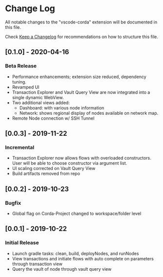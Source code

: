 # Change Log

All notable changes to the "vscode-corda" extension will be documented in this file.

Check [Keep a Changelog](http://keepachangelog.com/) for recommendations on how to structure this file.

## [0.1.0] - 2020-04-16
### Beta Release
- Performance enhancements; extension size reduced, dependency tuning.
- Revamped UI
- Transaction Explorer and Vault Query View are now integrated into a single dynamic WebView.
- Two additional views added:
  - Dashboard: with various node information
  - Network: shows regional display of nodes available on network map.
- Remote Node connection w/ SSH Tunnel


## [0.0.3] - 2019-11-22
### Incremental
- Transaction Explorer now allows flows with overloaded constructors. User will be able to choose constructor via argument list.
- UI scaling corrected on Vault Query View
- Build artifacts removed from repo

## [0.0.2] - 2019-10-23
### Bugfix
- Global flag on Corda-Project changed to workspace/folder level

## [0.0.1] - 2019-10-22
### Initial Release
- Launch gradle tasks: clean, build, deployNodes, and runNodes
- View transactions and initiate flows with auto complete on parameters through transaction view
- Query the vault of node through vault query view